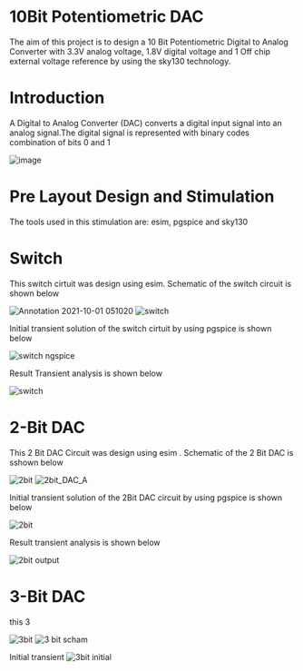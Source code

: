 # 10Bit Potentiometric DAC
The aim of this project is to design a 10 Bit Potentiometric Digital to Analog Converter with 3.3V analog voltage, 1.8V digital voltage and 1 Off chip external voltage reference by using the sky130 technology.
# Introduction
A Digital to Analog Converter (DAC) converts a digital input signal into an analog signal.The digital signal is represented with binary codes combination of bits 0 and 1




![image](https://user-images.githubusercontent.com/91695207/135533686-c5abc1ed-ee8c-4bd8-aaae-a071743164d3.png)










# Pre Layout Design and Stimulation
The tools used in this stimulation are:
  esim, pgspice and sky130
      
# Switch
This switch cirtuit was design using esim. Schematic of the switch circuit is shown below

![Annotation 2021-10-01 051020](https://user-images.githubusercontent.com/91695207/135614528-86804e4e-246a-4323-aa27-5d8ddaf5a52b.png)
![switch](https://user-images.githubusercontent.com/91695207/135524504-b4756f01-8489-4ce8-a2c8-2a7b96b5e1fc.png)

Initial transient solution of the switch cirtuit by using pgspice is shown below

![switch ngspice](https://user-images.githubusercontent.com/91695207/135527470-a66a8e56-fdad-45a8-813e-41e30389ffe1.png)

Result Transient analysis is shown below

![switch](https://user-images.githubusercontent.com/91695207/135615926-bbc95419-a63b-407c-8b47-30ea61c58650.png)


# 2-Bit DAC
This 2 Bit DAC Circuit was design using esim .  Schematic of the 2 Bit DAC is sshown below

![2bit](https://user-images.githubusercontent.com/91695207/135616348-90096ddc-b37e-4f99-813e-12200c9383c8.png)
![2bit_DAC_A](https://user-images.githubusercontent.com/91695207/135530642-d72cdb4c-1b25-4428-a0bb-97ccf9ca67cb.png)


 Initial transient solution of the 2Bit DAC circuit by using pgspice is shown below
 
 ![2bit](https://user-images.githubusercontent.com/91695207/135531858-a65cd5e3-02c8-4fbf-9440-717465cea8bb.png)


Result transient analysis is shown below

![2bit output](https://user-images.githubusercontent.com/91695207/135616389-8782ba56-1b99-41f1-8155-1b447f0d04be.png)

# 3-Bit DAC
this 3


![3bit](https://user-images.githubusercontent.com/91695207/135644505-e2f6f8cb-257f-4e05-8dee-fe2832e0abdb.png)
![3 bit scham](https://user-images.githubusercontent.com/91695207/135644446-30dc559d-1747-42df-8d4c-d33f64d44dd2.png)

Initial transient
![3bit initial](https://user-images.githubusercontent.com/91695207/135644833-b14c0a7c-06b0-4bc9-b50c-aabd3dc6103e.png)


